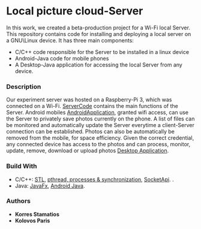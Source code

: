 # Local picture cloud-Server

Ιn this work, we created a beta-production project for a Wi-Fi local Server. This repository contains code for installing and deploying a local server on a GNU\Linux device. It has three main components: 

* C/C++ code responsible for the Server to be installed in a linux device 
* Android-Java code for  mobile phones
* A Desktop-Java application for accessing the local Server from any device.



### Description 

Our experiment server was hosted on a Raspberry-Pi 3, which was connected on a Wi-Fi.  [ServerCode](https://gitlab.com/timos/Gitlab/tree/master/sourceCode/Raspberry-backend) contains the main functions of the Server.
Android mobiles [AndroidApplication](https://gitlab.com/timos/Gitlab/tree/master/sourceCode/PhotoSharing), granted wifi access, can use the Server to privately save photos currently on the phone. A list of files can be monitored and automatically update the Server everytime a client-Server connection can be established. Photos can also be automatically be removed from the mobile, for space efficiency. 
Given the correct credential, any connected device has access to the photos and can process, monitor, update, remove, download or upload photos [Desktop Application](https://gitlab.com/timos/Gitlab/tree/master/sourceCode/TransferApp). 


### Build With

* C/C++: [STL](http://www.cplusplus.com/reference/stl/), [pthread, processes & synchronization](https://randu.org/tutorials/threads/), [SocketApi](http://man7.org/linux/man-pages/man2/socket.2.html). .
* Java:  [JavaFx](https://openjfx.io/), [Android Java](https://developer.android.com/).


### Authors 

* **Korres  Stamatios**
* **Kolovos Paris**
